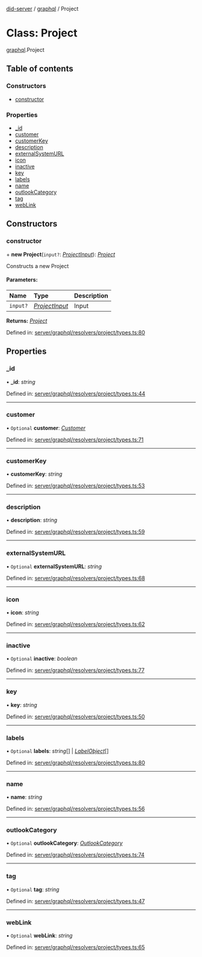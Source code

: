 [did-server](../README.md) / [graphql](../modules/graphql.md) / Project

# Class: Project

[graphql](../modules/graphql.md).Project

## Table of contents

### Constructors

- [constructor](graphql.project.md#constructor)

### Properties

- [\_id](graphql.project.md#_id)
- [customer](graphql.project.md#customer)
- [customerKey](graphql.project.md#customerkey)
- [description](graphql.project.md#description)
- [externalSystemURL](graphql.project.md#externalsystemurl)
- [icon](graphql.project.md#icon)
- [inactive](graphql.project.md#inactive)
- [key](graphql.project.md#key)
- [labels](graphql.project.md#labels)
- [name](graphql.project.md#name)
- [outlookCategory](graphql.project.md#outlookcategory)
- [tag](graphql.project.md#tag)
- [webLink](graphql.project.md#weblink)

## Constructors

### constructor

\+ **new Project**(`input?`: [*ProjectInput*](graphql.projectinput.md)): [*Project*](graphql.project.md)

Constructs a new Project

#### Parameters:

Name | Type | Description |
:------ | :------ | :------ |
`input?` | [*ProjectInput*](graphql.projectinput.md) | Input    |

**Returns:** [*Project*](graphql.project.md)

Defined in: [server/graphql/resolvers/project/types.ts:80](https://github.com/Puzzlepart/did/blob/4fe732f3/server/graphql/resolvers/project/types.ts#L80)

## Properties

### \_id

• **\_id**: *string*

Defined in: [server/graphql/resolvers/project/types.ts:44](https://github.com/Puzzlepart/did/blob/4fe732f3/server/graphql/resolvers/project/types.ts#L44)

___

### customer

• `Optional` **customer**: [*Customer*](graphql.customer.md)

Defined in: [server/graphql/resolvers/project/types.ts:71](https://github.com/Puzzlepart/did/blob/4fe732f3/server/graphql/resolvers/project/types.ts#L71)

___

### customerKey

• **customerKey**: *string*

Defined in: [server/graphql/resolvers/project/types.ts:53](https://github.com/Puzzlepart/did/blob/4fe732f3/server/graphql/resolvers/project/types.ts#L53)

___

### description

• **description**: *string*

Defined in: [server/graphql/resolvers/project/types.ts:59](https://github.com/Puzzlepart/did/blob/4fe732f3/server/graphql/resolvers/project/types.ts#L59)

___

### externalSystemURL

• `Optional` **externalSystemURL**: *string*

Defined in: [server/graphql/resolvers/project/types.ts:68](https://github.com/Puzzlepart/did/blob/4fe732f3/server/graphql/resolvers/project/types.ts#L68)

___

### icon

• **icon**: *string*

Defined in: [server/graphql/resolvers/project/types.ts:62](https://github.com/Puzzlepart/did/blob/4fe732f3/server/graphql/resolvers/project/types.ts#L62)

___

### inactive

• `Optional` **inactive**: *boolean*

Defined in: [server/graphql/resolvers/project/types.ts:77](https://github.com/Puzzlepart/did/blob/4fe732f3/server/graphql/resolvers/project/types.ts#L77)

___

### key

• **key**: *string*

Defined in: [server/graphql/resolvers/project/types.ts:50](https://github.com/Puzzlepart/did/blob/4fe732f3/server/graphql/resolvers/project/types.ts#L50)

___

### labels

• `Optional` **labels**: *string*[] \| [*LabelObject*](graphql.labelobject.md)[]

Defined in: [server/graphql/resolvers/project/types.ts:80](https://github.com/Puzzlepart/did/blob/4fe732f3/server/graphql/resolvers/project/types.ts#L80)

___

### name

• **name**: *string*

Defined in: [server/graphql/resolvers/project/types.ts:56](https://github.com/Puzzlepart/did/blob/4fe732f3/server/graphql/resolvers/project/types.ts#L56)

___

### outlookCategory

• `Optional` **outlookCategory**: [*OutlookCategory*](graphql.outlookcategory.md)

Defined in: [server/graphql/resolvers/project/types.ts:74](https://github.com/Puzzlepart/did/blob/4fe732f3/server/graphql/resolvers/project/types.ts#L74)

___

### tag

• `Optional` **tag**: *string*

Defined in: [server/graphql/resolvers/project/types.ts:47](https://github.com/Puzzlepart/did/blob/4fe732f3/server/graphql/resolvers/project/types.ts#L47)

___

### webLink

• `Optional` **webLink**: *string*

Defined in: [server/graphql/resolvers/project/types.ts:65](https://github.com/Puzzlepart/did/blob/4fe732f3/server/graphql/resolvers/project/types.ts#L65)
